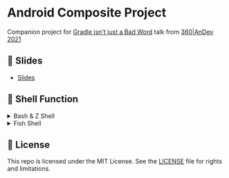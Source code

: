 # Android Composite Project

Companion project for [Gradle isn't just a Bad Word](https://360andev.com/session/gradle-isnt-just-a-bad-word/)
talk from [360|AnDev 2021](https://360andev.com/)

## 🎥 Slides

- [Slides](presentation.pdf)

## 🐚 Shell Function

<details>
<summary>Bash & Z Shell</summary>
<p>

#### Place this in .bashrc or .zshrc

```bash
function gw {
    if [ -e ./gradlew ]; then
        ./gradlew $argv
        return
    fi

    echo "There is no Gradle wrapper in the current dir."
    gradle $argv
}
```

</p>
</details>

<details>
<summary>Fish Shell</summary>
<p>

#### Place this in a file named `gw.fish` and save in `~/.config/fish/functions`

```bash
function gw
    if test -e ./gradlew
        ./gradlew $argv
        return
    end

    echo "There is no Gradle wrapper in the current dir."
    gradle $argv
end
```

</p>
</details>

## 📄 License

This repo is licensed under the MIT License.
See the [LICENSE](LICENSE.md) file for rights and limitations.

